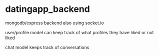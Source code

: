 # datingapp_backend

mongodb/express backend also using socket.io

user/profile model
can keep track of what profiles they have liked or not liked

chat model keeps track of conversations 
